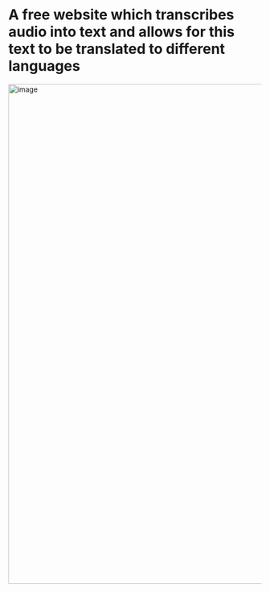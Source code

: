 # A free website which transcribes audio into text and allows for this text to be translated to different languages
<img width="994" alt="image" src="https://github.com/DevCielo/free-scribe/assets/136787904/3b43fcee-b3b1-4376-8868-eaa92603493d">
